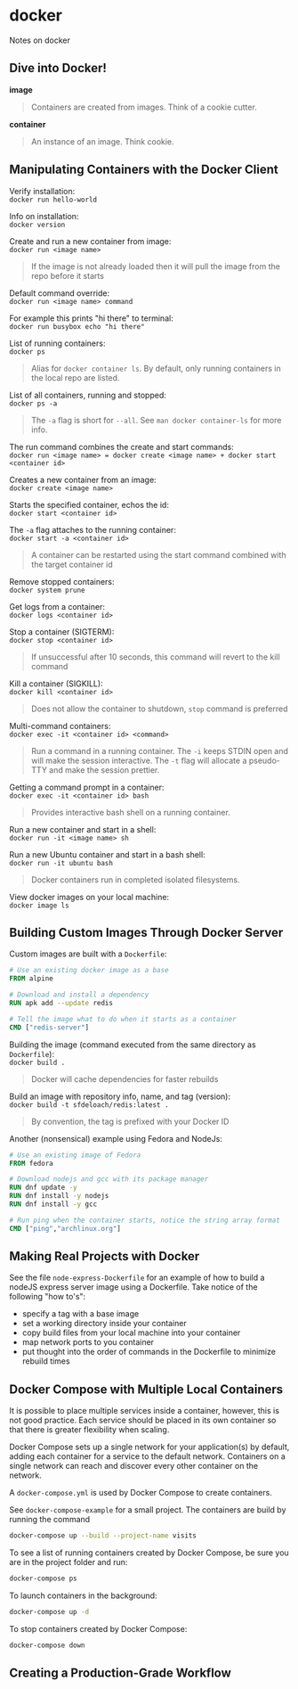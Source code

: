 # docker
Notes on docker

## Dive into Docker!
**image**
> Containers are created from images. Think of a cookie cutter.

**container**
> An instance of an image. Think cookie.

## Manipulating Containers with the Docker Client

Verify installation:  
`docker run hello-world`

Info on installation:  
`docker version`

Create and run a new container from image:  
`docker run <image name>`   
> If the image is not already loaded then it will pull the image from the repo before it starts

Default command override:  
`docker run <image name> command`

For example this prints "hi there" to terminal:  
`docker run busybox echo "hi there"`  

List of running containers:  
`docker ps`  
> Alias for `docker container ls`. By default, only running containers in the local repo are listed.

List of all containers, running and stopped:  
`docker ps -a`  
> The `-a` flag is short for `--all`. See `man docker container-ls` for more info.

The run command combines the create and start commands:  
`docker run <image name> = docker create <image name> + docker start <container id>`  

Creates a new container from an image:  
`docker create <image name>`  

Starts the specified container, echos the id:  
`docker start <container id>`

The `-a` flag attaches to the running container:  
`docker start -a <container id>`  
> A container can be restarted using the start command combined with the target container id  

Remove stopped containers:  
`docker system prune`  

Get logs from a container:  
`docker logs <container id>`

Stop a container (SIGTERM):  
`docker stop <container id>`  
> If unsuccessful after 10 seconds, this command will revert to the kill command

Kill a container (SIGKILL):  
`docker kill <container id>`  
> Does not allow the container to shutdown, `stop` command is preferred

Multi-command containers:  
`docker exec -it <container id> <command>`  
> Run a command in a running container. The `-i` keeps STDIN open and will make the session
interactive. The `-t` flag will allocate a pseudo-TTY and make the session prettier.  

Getting a command prompt in a container:  
`docker exec -it <container id> bash`  
> Provides interactive bash shell on a running container.

Run a new container and start in a shell:  
`docker run -it <image name> sh`  

Run a new Ubuntu container and start in a bash shell:  
`docker run -it ubuntu bash`  
> Docker containers run in completed isolated filesystems.

View docker images on your local machine:  
`docker image ls`  

## Building Custom Images Through Docker Server

Custom images are built with a `Dockerfile`:  

```Dockerfile
# Use an existing docker image as a base
FROM alpine

# Download and install a dependency
RUN apk add --update redis

# Tell the image what to do when it starts as a container
CMD ["redis-server"]
```

Building the image (command executed from the same directory as `Dockerfile`):  
`docker build .`  
> Docker will cache dependencies for faster rebuilds

Build an image with repository info, name, and tag (version):  
`docker build -t sfdeloach/redis:latest .`  
> By convention, the tag is prefixed with your Docker ID

Another (nonsensical) example using Fedora and NodeJs:  

```Dockerfile
# Use an existing image of Fedora
FROM fedora

# Download nodejs and gcc with its package manager
RUN dnf update -y
RUN dnf install -y nodejs
RUN dnf install -y gcc

# Run ping when the container starts, notice the string array format
CMD ["ping","archlinux.org"]
```
## Making Real Projects with Docker

See the file `node-express-Dockerfile` for an example of how to build a nodeJS express server image
using a Dockerfile. Take notice of the following "how to's":

- specify a tag with a base image
- set a working directory inside your container
- copy build files from your local machine into your container
- map network ports to you container
- put thought into the order of commands in the Dockerfile to minimize rebuild times

## Docker Compose with Multiple Local Containers

It is possible to place multiple services inside a container, however, this is not good practice.
Each service should be placed in its own container so that there is greater flexibility when
scaling.

Docker Compose sets up a single network for your application(s) by default, adding each container 
for a service to the default network. Containers on a single network can reach and discover every
other container on the network.

A `docker-compose.yml` is used by Docker Compose to create containers.

See `docker-compose-example` for a small project. The containers are build by running the command
```bash
docker-compose up --build --project-name visits
```

To see a list of running containers created by Docker Compose, be sure you are in the project
folder and run:
```bash
docker-compose ps
```

To launch containers in the background:
```bash
docker-compose up -d
```

To stop containers created by Docker Compose:
```bash
docker-compose down
```

## Creating a Production-Grade Workflow

